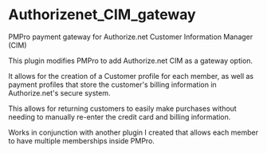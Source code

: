 # Authorizenet_CIM_gateway
PMPro payment gateway for Authorize.net Customer Information Manager (CIM)

This plugin modifies PMPro to add Authorize.net CIM as a gateway option.

It allows for the creation of a Customer profile for each member, as well as payment profiles that store the customer's billing information in Authorize.net's secure system.

This allows for returning customers to easily make purchases without needing to manually re-enter the credit card and billing information.

Works in conjunction with another plugin I created that allows each member to have multiple memberships inside PMPro.
